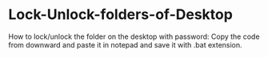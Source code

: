 # Lock-Unlock-folders-of-Desktop
How to lock/unlock the folder on the desktop with password:
Copy the code from downward and paste it in notepad and save it with .bat extension.
